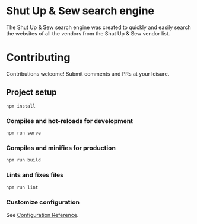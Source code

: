 # Shut Up & Sew search engine
The Shut Up & Sew search engine was created to quickly and easily search the websites of all the vendors from the Shut Up & Sew vendor list.

# Contributing
Contributions welcome! Submit comments and PRs at your leisure.

## Project setup
```
npm install
```

### Compiles and hot-reloads for development
```
npm run serve
```

### Compiles and minifies for production
```
npm run build
```

### Lints and fixes files
```
npm run lint
```

### Customize configuration
See [Configuration Reference](https://cli.vuejs.org/config/).
